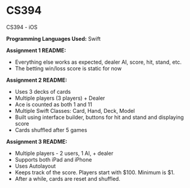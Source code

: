 CS394
=====

CS394 - iOS

**Programming Languages Used:** Swift

**Assignment 1 README:**

  * Everything else works as expected, dealer AI, score, hit, stand, etc.
  * The betting win/loss score is static for now

**Assignment 2 README:**

   * Uses 3 decks of cards
   * Multiple players (3 players) + Dealer
   * Ace is counted as both 1 and 11
   * Multiple Swift Classes: Card, Hand, Deck, Model
   * Built using interface builder, buttons for hit and stand and displaying score
   * Cards shuffled after 5 games
  
**Assignment 3 README:**

   * Multiple players - 2 users, 1 AI, + dealer
   * Supports both iPad and iPhone
   * Uses Autolayout
   * Keeps track of the score. Players start with $100. Minimum is $1.
   * After a while, cards are reset and shuffled.
